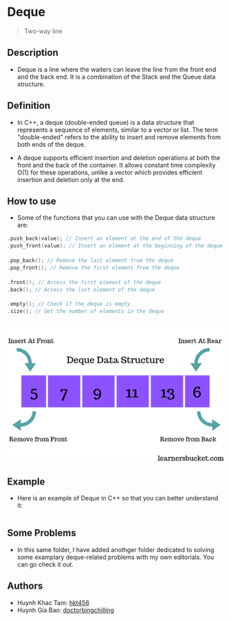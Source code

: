 # Deque
> Two-way line
## Description
- Deque is a line where the waiters can leave the line from the front end and the back end. It is a combination of the Stack and the Queue data structure.
## Definition
- In C++, a deque (double-ended queue) is a data structure that represents a sequence of elements, similar to a vector or list. The term "double-ended" refers to the ability to insert and remove elements from both ends of the deque.

- A deque supports efficient insertion and deletion operations at both the front and the back of the container. It allows constant time complexity O(1) for these operations, unlike a vector which provides efficient insertion and deletion only at the end.


## How to use
- Some of the functions that you can use with the Deque data structure are:
```c++
.push_back(value); // Insert an element at the end of the deque
.push_front(value); // Insert an element at the beginning of the deque

.pop_back(); // Remove the last element from the deque
.pop_front(); // Remove the first element from the deque

.front(); // Access the first element of the deque
.back(); // Access the last element of the deque

.empty(); // Check if the deque is empty
.size(); // Get the number of elements in the deque

```
![dequeimg](../../../../assets/dequeimg.png)

## Example
- Here is an example of Deque in C++ so that you can better understand it:
```c++


```
## Some Problems
- In this same folder, I have added anothger folder dedicated to solving some examplary deque-related problems with my own editorials. You can go check it out.
## Authors
- Huynh Khac Tam: [hkt456](https://github.com/hkt456)
- Huynh Gia Bao: [doctorbingchilling](https://github.com/doctorbingchilling)
